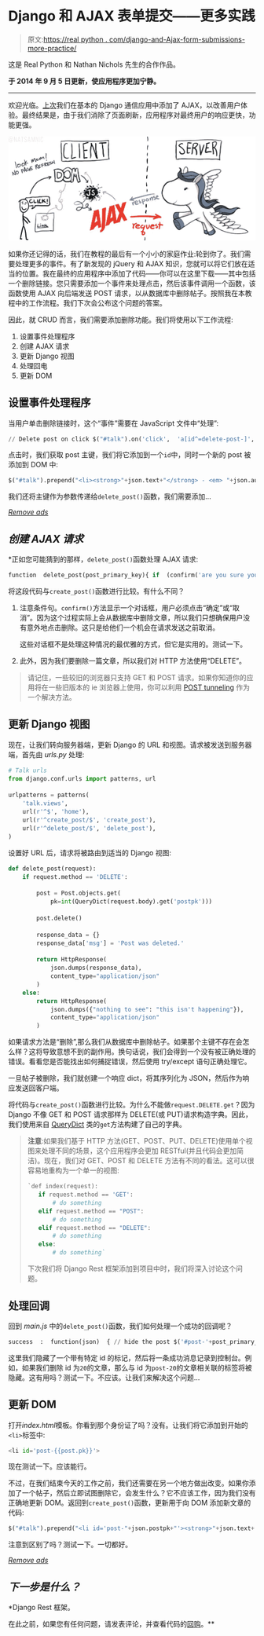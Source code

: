 # Django 和 AJAX 表单提交——更多实践

> 原文:[https://real python . com/django-and-Ajax-form-submissions-more-practice/](https://realpython.com/django-and-ajax-form-submissions-more-practice/)

这是 Real Python 和 Nathan Nichols 先生的合作作品。

**于 2014 年 9 月 5 日更新，使应用程序更加宁静。**

* * *

欢迎光临。[上次](https://realpython.com/django-and-ajax-form-submissions/)我们在基本的 Django 通信应用中添加了 AJAX，以改善用户体验。最终结果是，由于我们消除了页面刷新，应用程序对最终用户的响应更快，功能更强。

[![Django AJAX comic](img/9ee87b43cc9cdceaa4f3b620560c1c37.png)](https://files.realpython.com/media/django-ajax-comic.4f51a79d40cf.png)

如果你还记得的话，我们在教程的最后有一个小小的家庭作业:轮到你了。我们需要处理更多的事件。有了新发现的 jQuery 和 AJAX 知识，您就可以将它们放在适当的位置。我在最终的应用程序中添加了代码——你可以在这里下载——其中包括一个删除链接。您只需要添加一个事件来处理点击，然后该事件调用一个函数，该函数使用 AJAX 向后端发送 POST 请求，以从数据库中删除帖子。按照我在本教程中的工作流程。我们下次会公布这个问题的答案。

因此，就 CRUD 而言，我们需要添加删除功能。我们将使用以下工作流程:

1.  设置事件处理程序
2.  创建 AJAX 请求
3.  更新 Django 视图
4.  处理回电
5.  更新 DOM

## 设置事件处理程序

当用户单击删除链接时，这个“事件”需要在 JavaScript 文件中“处理”:

```py
// Delete post on click $("#talk").on('click',  'a[id^=delete-post-]',  function(){ var  post_primary_key  =  $(this).attr('id').split('-')[2]; console.log(post_primary_key)  // sanity check delete_post(post_primary_key); });
```

点击时，我们获取 post 主键，我们将它添加到一个`id`中，同时一个新的 post 被添加到 DOM 中:

```py
$("#talk").prepend("<li><strong>"+json.text+"</strong> - <em> "+json.author+"</em> - <span> "+json.created+ "</span> - <a id='delete-post-"+json.postpk+"'>delete me</a></li>");
```

我们还将主键作为参数传递给`delete_post()`函数，我们需要添加…

[*Remove ads*](/account/join/)

## *创建 AJAX 请求*

 *正如您可能猜到的那样，`delete_post()`函数处理 AJAX 请求:

```py
function  delete_post(post_primary_key){ if  (confirm('are you sure you want to remove this post?')==true){ $.ajax({ url  :  "delete_post/",  // the endpoint type  :  "DELETE",  // http method data  :  {  postpk  :  post_primary_key  },  // data sent with the delete request success  :  function(json)  { // hide the post $('#post-'+post_primary_key).hide();  // hide the post on success console.log("post deletion successful"); }, error  :  function(xhr,errmsg,err)  { // Show an error $('#results').html("<div class='alert-box alert radius' data-alert>"+ "Oops! We have encountered an error. <a href='#' class='close'>&times;</a></div>");  // add error to the dom console.log(xhr.status  +  ": "  +  xhr.responseText);  // provide a bit more info about the error to the console } }); }  else  { return  false; } };
```

将这段代码与`create_post()`函数进行比较。有什么不同？

1.  注意条件句。`confirm()`方法显示一个对话框，用户必须点击“确定”或“取消”。因为这个过程实际上会从数据库中删除文章，所以我们只想确保用户没有意外地点击删除。这只是给他们一个机会在请求发送之前取消。

    这些对话框不是处理这种情况的最优雅的方式，但它是实用的。测试一下。

2.  此外，因为我们要删除一篇文章，所以我们对 HTTP 方法使用“DELETE”。

> 请记住，一些较旧的浏览器只支持 GET 和 POST 请求。如果你知道你的应用将在一些旧版本的 ie 浏览器上使用，你可以利用 [POST tunneling](https://gist.github.com/mjhea0/43d7b4285c59c2083123) 作为一个解决方法。

## 更新 Django 视图

现在，让我们转向服务器端，更新 Django 的 URL 和视图。请求被发送到服务器端，首先由 *urls.py* 处理:

```py
# Talk urls
from django.conf.urls import patterns, url

urlpatterns = patterns(
    'talk.views',
    url(r'^$', 'home'),
    url(r'^create_post/$', 'create_post'),
    url(r'^delete_post/$', 'delete_post'),
)
```

设置好 URL 后，请求将被路由到适当的 Django 视图:

```py
def delete_post(request):
    if request.method == 'DELETE':

        post = Post.objects.get(
            pk=int(QueryDict(request.body).get('postpk')))

        post.delete()

        response_data = {}
        response_data['msg'] = 'Post was deleted.'

        return HttpResponse(
            json.dumps(response_data),
            content_type="application/json"
        )
    else:
        return HttpResponse(
            json.dumps({"nothing to see": "this isn't happening"}),
            content_type="application/json"
        )
```

如果请求方法是“删除”,那么我们从数据库中删除帖子。如果那个主键不存在会怎么样？这将导致意想不到的副作用。换句话说，我们会得到一个没有被正确处理的错误。看看您是否能找出如何捕捉错误，然后使用 try/except 语句正确处理它。

一旦帖子被删除，我们就创建一个响应 dict，将其序列化为 JSON，然后作为响应发送回客户端。

将代码与`create_post()`函数进行比较。为什么不能做`request.DELETE.get`？因为 Django 不像 GET 和 POST 请求那样为 DELETE(或 PUT)请求构造字典。因此，我们使用来自 [QueryDict](https://docs.djangoproject.com/en/1.6/ref/request-response/#django.http.QueryDict) 类的`get`方法构建了自己的字典。

> **注意**:如果我们基于 HTTP 方法(GET、POST、PUT、DELETE)使用单个视图来处理不同的场景，这个应用程序会更加 RESTful(并且代码会更加简洁)。现在，我们对 GET、POST 和 DELETE 方法有不同的看法。这可以很容易地重构为一个单一的视图:
> 
> ```py
> `def index(request):
>    if request.method == 'GET':
>        # do something
>    elif request.method == "POST":
>        # do something
>    elif request.method == "DELETE":
>        # do something
>    else:
>        # do something` 
> ```
> 
> 下次我们将 Django Rest 框架添加到项目中时，我们将深入讨论这个问题。

## 处理回调

回到 *main.js* 中的`delete_post()`函数，我们如何处理一个成功的回调呢？

```py
success  :  function(json)  { // hide the post $('#post-'+post_primary_key).hide();  // hide the post on success console.log("post deletion successful"); },
```

这里我们隐藏了一个带有特定 id 的标记，然后将一条成功消息记录到控制台。例如，如果我们删除 id 为`20`的文章，那么与 id 为`post-20`的文章相关联的标签将被隐藏。这有用吗？测试一下。不应该。让我们来解决这个问题…

## 更新 DOM

打开*index.html*模板。你看到那个身份证了吗？没有。让我们将它添加到开始的`<li>`标签中:

```py
<li id='post-{{post.pk}}'>
```

现在测试一下。应该能行。

不过，在我们结束今天的工作之前，我们还需要在另一个地方做出改变。如果你添加了一个帖子，然后立即试图删除它，会发生什么？它不应该工作，因为我们没有正确地更新 DOM。返回到`create_post()`函数，更新用于向 DOM 添加新文章的代码:

```py
$("#talk").prepend("<li id='post-"+json.postpk+"'><strong>"+json.text+ "</strong> - <em> "+json.author+"</em> - <span> "+json.created+ "</span> - <a id='delete-post-"+json.postpk+"'>delete me</a></li>");
```

注意到区别了吗？测试一下。一切都好。

[*Remove ads*](/account/join/)

## *下一步是什么？*

 *Django Rest 框架。

在此之前，如果您有任何问题，请发表评论，并查看代码的[回购](https://github.com/realpython/django-form-fun)。**